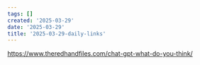 ```yaml
---
tags: []
created: '2025-03-29'
date: '2025-03-29'
title: '2025-03-29-daily-links'
---
```



https://www.theredhandfiles.com/chat-gpt-what-do-you-think/
